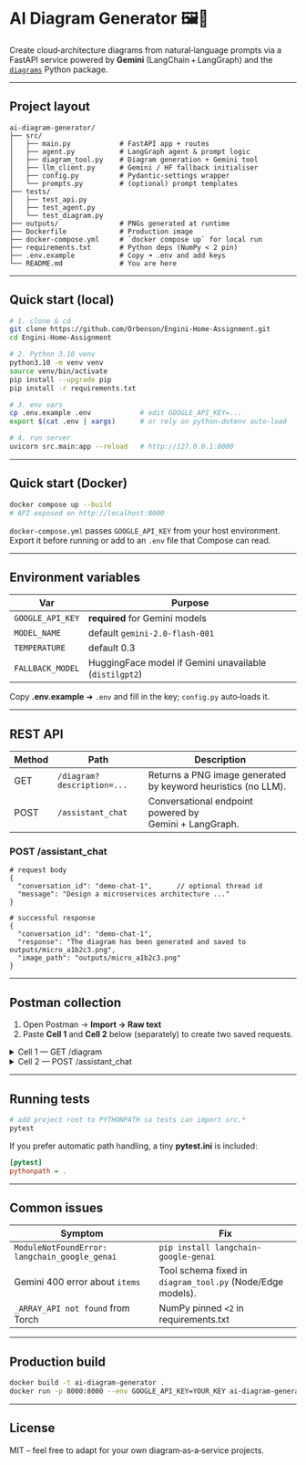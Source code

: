 # AI Diagram Generator 🖼️🤖

Create cloud‑architecture diagrams from natural‑language prompts via a FastAPI
service powered by **Gemini** (LangChain + LangGraph) and the
[`diagrams`](https://diagrams.mingrammer.com/) Python package.

---

## Project layout

```text
ai-diagram-generator/
├── src/
│   ├── main.py            # FastAPI app + routes
│   ├── agent.py           # LangGraph agent & prompt logic
│   ├── diagram_tool.py    # Diagram generation + Gemini tool
│   ├── llm_client.py      # Gemini / HF fallback initialiser
│   ├── config.py          # Pydantic‑settings wrapper
│   └── prompts.py         # (optional) prompt templates
├── tests/
│   ├── test_api.py
│   ├── test_agent.py
│   └── test_diagram.py
├── outputs/               # PNGs generated at runtime
├── Dockerfile             # Production image
├── docker-compose.yml     # `docker compose up` for local run
├── requirements.txt       # Python deps (NumPy < 2 pin)
├── .env.example           # Copy ➜ .env and add keys
└── README.md              # You are here
```

---

## Quick start (local)

```bash
# 1. clone & cd
git clone https://github.com/Orbenson/Engini-Home-Assignment.git
cd Engini-Home-Assignment

# 2. Python 3.10 venv
python3.10 -m venv venv
source venv/bin/activate
pip install --upgrade pip
pip install -r requirements.txt

# 3. env vars
cp .env.example .env            # edit GOOGLE_API_KEY=...
export $(cat .env | xargs)      # or rely on python‑dotenv auto‑load

# 4. run server
uvicorn src.main:app --reload   # http://127.0.0.1:8000
```

---

## Quick start (Docker)

```bash
docker compose up --build
# API exposed on http://localhost:8000
```

`docker-compose.yml` passes `GOOGLE_API_KEY` from your host environment.
Export it before running or add to an `.env` file that Compose can read.

---

## Environment variables

| Var | Purpose |
|-----|---------|
| `GOOGLE_API_KEY` | **required** for Gemini models |
| `MODEL_NAME`     | default `gemini-2.0-flash-001` |
| `TEMPERATURE`    | default 0.3 |
| `FALLBACK_MODEL` | HuggingFace model if Gemini unavailable (`distilgpt2`) |

Copy **.env.example** ➜ `.env` and fill in the key; `config.py` auto‑loads it.

---

## REST API

| Method | Path            | Description |
|--------|-----------------|-------------|
| GET    | `/diagram?description=...` | Returns a PNG image generated by keyword heuristics (no LLM). |
| POST   | `/assistant_chat` | Conversational endpoint powered by Gemini + LangGraph. |

### POST /assistant_chat

```jsonc
# request body
{
  "conversation_id": "demo-chat-1",      // optional thread id
  "message": "Design a microservices architecture ..."
}
```

```jsonc
# successful response
{
  "conversation_id": "demo-chat-1",
  "response": "The diagram has been generated and saved to outputs/micro_a1b2c3.png",
  "image_path": "outputs/micro_a1b2c3.png"
}
```

---

## Postman collection

1. Open Postman → **Import → Raw text**  
2. Paste **Cell 1** and **Cell 2** below (separately) to create two saved requests.

<details>
<summary>Cell 1 — GET /diagram</summary>

```json
{
  "info": { "name": "GET /diagram", "schema": "https://schema.getpostman.com/json/collection/v2.1.0/collection.json" },
  "item": [
    {
      "name": "GET /diagram",
      "request": {
        "method": "GET",
        "url": {
          "raw": "http://127.0.0.1:8000/diagram?description=Create%20a%20diagram%20showing%20a%20basic%20web%20application%20with%20an%20Application%20Load%20Balancer%2C%20two%20EC2%20instances%2C%20and%20an%20RDS%20database.",
          "protocol": "http",
          "host": ["127","0","0","1"],
          "port": "8000",
          "path": ["diagram"],
          "query": [
            {
              "key": "description",
              "value": "Create a diagram showing a basic web application with an Application Load Balancer, two EC2 instances, and an RDS database."
            }
          ]
        }
      }
    }
  ]
}
```
</details>

<details>
<summary>Cell 2 — POST /assistant_chat</summary>

```json
{
  "info": { "name": "POST /assistant_chat", "schema": "https://schema.getpostman.com/json/collection/v2.1.0/collection.json" },
  "item": [
    {
      "name": "POST /assistant_chat",
      "request": {
        "method": "POST",
        "header": [{ "key": "Content-Type", "value": "application/json" }],
        "body": {
          "mode": "raw",
          "raw": "{\n  \"conversation_id\": \"demo-chat-1\",\n  \"message\": \"Design a microservices architecture with three services: authentication, payment, order. Include an API Gateway, an SQS queue, a shared RDS database, and CloudWatch.\" \n}"
        },
        "url": {
          "raw": "http://127.0.0.1:8000/assistant_chat",
          "protocol": "http",
          "host": ["127","0","0","1"],
          "port": "8000",
          "path": ["assistant_chat"]
        }
      }
    }
  ]
}
```
</details>

---

## Running tests

```bash
# add project root to PYTHONPATH so tests can import src.*
pytest
```

If you prefer automatic path handling, a tiny **pytest.ini** is included:

```ini
[pytest]
pythonpath = .
```

---

## Common issues

| Symptom | Fix |
|---------|-----|
| `ModuleNotFoundError: langchain_google_genai` | `pip install langchain-google-genai` |
| Gemini 400 error about `items` | Tool schema fixed in `diagram_tool.py` (Node/Edge models). |
| `_ARRAY_API not found` from Torch | NumPy pinned `<2` in requirements.txt |

---

## Production build

```bash
docker build -t ai-diagram-generator .
docker run -p 8000:8000 --env GOOGLE_API_KEY=YOUR_KEY ai-diagram-generator
```

---

## License

MIT – feel free to adapt for your own diagram‑as‑a‑service projects.

